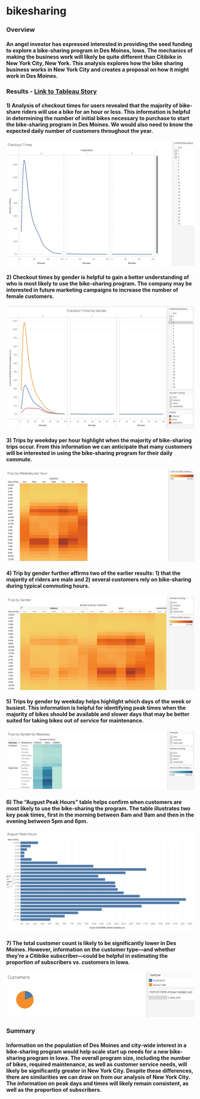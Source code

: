 # bikesharing

### Overview 

#### An angel investor has expressed interested in providing the seed funding to explore a bike-sharing program in Des Moines, Iowa. The mechanics of making the business work will likely be quite different than Citibike in New York City, New York. This analysis explores how the bike sharing business works in New York City and creates a proposal on how it might work in Des Moines. 

### Results - [Link to Tableau Story](https://public.tableau.com/views/Module14_Challenge_16628243568950/Bike-SharingStory?:language=en-US&publish=yes&:display_count=n&:origin=viz_share_link)

#### 1) Analysis of checkout times for users revealed that the majority of bike-share riders will use a bike for an hour or less. This information is helpful in determining the number of initial bikes necessary to purchase to start the bike-sharing program in Des Moines. We would also need to know the expected daily number of customers throughout the year. 
![](https://github.com/AB3478/bikesharing/blob/6a7d4597b22e8a6f50fb89ad6218183196766114/Resources/CheckoutTImes.png)

#### 2) Checkout times by gender is helpful to gain a better understanding of who is most likely to use the bike-sharing program. The company may be interested in future marketing campaigns to increase the number of female customers. 
![](https://github.com/AB3478/bikesharing/blob/6a7d4597b22e8a6f50fb89ad6218183196766114/Resources/CheckoutTimesGender.png)

#### 3) Trips by weekday per hour highlight when the majority of bike-sharing trips occur. From this information we can anticipate that many customers will be interested in using the bike-sharing program for their daily commute. 
![](https://github.com/AB3478/bikesharing/blob/100c393dcb2644b8d386b1edbd3660b64bf4e25d/Resources/TripsbyWeekdayperHour.png)

#### 4) Trip by gender further affirms two of the earlier results:  1) that the majority of riders are male and 2) several customers rely on bike-sharing during typical commuting hours.
![](https://github.com/AB3478/bikesharing/blob/100c393dcb2644b8d386b1edbd3660b64bf4e25d/Resources/TripsbyGender.png)

#### 5) Trips by gender by weekday helps highlight which days of the week or busiest. This information is helpful for identifying peak times when the majority of bikes should be available and slower days that may be better suited for taking bikes out of service for maintenance.
![](https://github.com/AB3478/bikesharing/blob/100c393dcb2644b8d386b1edbd3660b64bf4e25d/Resources/TripsbyGenderbyWeekday.png)

#### 6) The “August Peak Hours” table helps confirm when customers are most likely to use the bike-sharing the program. The table illustrates two key peak times, first in the morning between 8am and 9am and then in the evening between 5pm and 6pm.

![](https://github.com/AB3478/bikesharing/blob/3456657337f3a27502b5419a0fe3e7382da746d7/Resources/August%20Peak%20Hours.png)

#### 7) The total customer count is likely to be significantly lower in Des Moines. However, information on the customer type—and whether they’re a Citibike subscriber—could be helpful in estimating the proportion of subscribers vs. customers in Iowa.

![](https://github.com/AB3478/bikesharing/blob/3456657337f3a27502b5419a0fe3e7382da746d7/Resources/Customers.png)

### Summary
#### Information on the population of Des Moines and city-wide interest in a bike-sharing program would help scale start up needs for a new bike-sharing program in Iowa. The overall program size, including the number of bikes, required maintenance, as well as customer service needs, will likely be significantly greater in New York City. Despite these differences, there are similarities we can draw on from our analysis of New York City. The information on peak days and times will likely remain consistent, as well as the proportion of subscribers.
